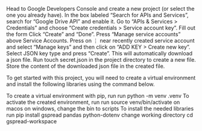 Head to Google Developers Console and create a new project (or select the one you already have).
In the box labeled “Search for APIs and Services”, search for “Google Drive API” and enable it.
Go to “APIs & Services > Credentials” and choose “Create credentials > Service account key”.
Fill out the form
Click “Create” and “Done”.
Press “Manage service accounts” above Service Accounts.
Press on ⋮ near recently created service account and select “Manage keys” and then click on “ADD KEY > Create new key”.
Select JSON key type and press “Create”.
This will automatically download a json file.
Run touch secret.json in the project directory to create a new file.
Store the content of the downloaded json file in the created file.


To get started with this project, you will need to create a virtual environment and install the following libraries using the command below.

To create a virtual environment with pip, run
run python -m venv .venv
To activate the created environment, run
run source venv/bin/activate on macos on windows, change the bin to scripts
To install the needed libraries run
pip install gspread pandas python-dotenv
change working directory
cd gspread-workspace